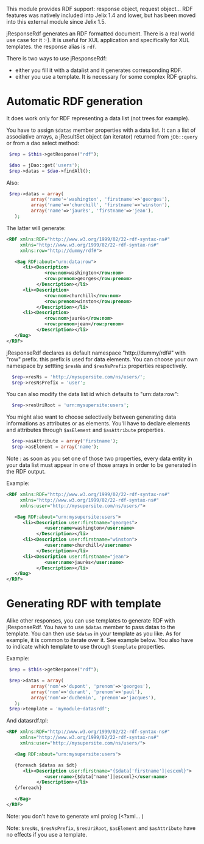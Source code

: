 This module provides RDF support: response object, request object...
RDF features was natively included into Jelix 1.4 and lower, but has been moved
into this external module since Jelix 1.5.


jResponseRdf generates an RDF formatted document. There is a real world use case
for it :-). It is useful for XUL application and specifically for XUL templates.
the response alias is `rdf`.

There is two ways to use jResponseRdf:
- either you fill it with a datalist and it generates corresponding RDF.
- either you use a template. It is necessary for some complex RDF graphs.


Automatic RDF generation
========================

It does work only for RDF representing a data list (not trees for example).

You have to assign `$datas` member properties with a data list. It can a list
of associative arrays, a jResultSet object (an iterator) returned from
`jDb::query` or from a dao select method:

```php
 $rep = $this->getResponse("rdf");

 $dao = jDao::get('users');
 $rep->datas = $dao->findAll();
```

Also:

```php
 $rep->datas = array(
         array('name'='washington', 'firstname'=>'georges'),
         array('name'=>'churchill', 'firstname'=>'winston'),
         array('name'=>'jaurès', 'firstname'=>'jean'),
   );
```

The latter will generate:

```xml
<RDF xmlns:RDF="http://www.w3.org/1999/02/22-rdf-syntax-ns#"
     xmlns="http://www.w3.org/1999/02/22-rdf-syntax-ns#"
     xmlns:row="http://dummy/rdf#">

   <Bag RDF:about="urn:data:row">
      <li><Description>
              <row:nom>washington</row:nom>
              <row:prenom>georges</row:prenom>
           </Description></li>
      <li><Description>
              <row:nom>churchill</row:nom>
              <row:prenom>winston</row:prenom>
           </Description></li>
      <li><Description>
              <row:nom>jaurès</row:nom>
              <row:prenom>jean</row:prenom>
           </Description></li>
   </Bag>
</RDF>
```

jResponseRdf declares as default namespace "http://dummy/rdf#" with "row"
prefix. this prefix is used for data elements. You can choose your own namespace
by settting `$resNs` and `$resNsPrefix` properties respectively.

```php
  $rep->resNs = 'http://mysupersite.com/ns/users/';
  $rep->resNsPrefix = 'user';
```

You can also modify the data list id which defaults to "urn:data:row":

```php
  $rep->resUriRoot = 'urn:mysupersite:users';
```

You might also want to choose selectively between generating data informations
as attributes or as elements. You'll have to declare elements and attributes
through `$asElement` and `$asAttribute` properties.

```php
  $rep->asAttribute = array('firstname');
  $rep->asElement = array('name');
```

Note : as soon as you set one of those two properties, every data entity in your
data list must appear in one of those arrays in order to be generated in the RDF
output. 

Example:

```xml
<RDF xmlns:RDF="http://www.w3.org/1999/02/22-rdf-syntax-ns#"
     xmlns="http://www.w3.org/1999/02/22-rdf-syntax-ns#"
     xmlns:user="http://mysupersite.com/ns/users/">

   <Bag RDF:about="urn:mysupersite:users">
      <li><Description user:firstname="georges">
              <user:name>washington</user:name>
           </Description></li>
      <li><Description user:firstname="winston">
              <user:name>churchill</user:name>
           </Description></li>
      <li><Description user:firstname="jean">
              <user:name>jaurès</user:name>
           </Description></li>
   </Bag>
</RDF>
```



Generating RDF with template
============================

Alike other responses, you can use templates to generate RDF with jResponseRdf.
You have to use `$datas` member to pass datas to the template. You can then
use `$datas` in your template as you like. As for example, it is common to
iterate over it. See example below. You also have to indicate which template to
use through `$template` properties.

Example:
```php
 $rep = $this->getResponse("rdf");

 $rep->datas = array(
         array('nom'=>'dupont', 'prenom'=>'georges'),
         array('nom'=>'durant', 'prenom'=>'paul'),
         array('nom'=>'duchemin', 'prenom'=>'jacques'),
   );
 $rep->template = 'mymodule~datasrdf';
```

And datasrdf.tpl:

```xml
<RDF xmlns:RDF="http://www.w3.org/1999/02/22-rdf-syntax-ns#"
     xmlns="http://www.w3.org/1999/02/22-rdf-syntax-ns#"
     xmlns:user="http://mysupersite.com/ns/users/">

   <Bag RDF:about="urn:mysupersite:users">

   {foreach $datas as $dt}
      <li><Description user:firstname="{$data['firstname']|escxml}">
              <user:name>{$data['name']|escxml}</user:name>
           </Description></li>
   {/foreach}

   </Bag>
</RDF>
```

Note: you don't have to generate xml prolog (<?xml... )

Note: `$resNs`, `$resNsPrefix`, `$resUriRoot`, `$asElement` and
`$asAttribute` have no effects if you use a template.

